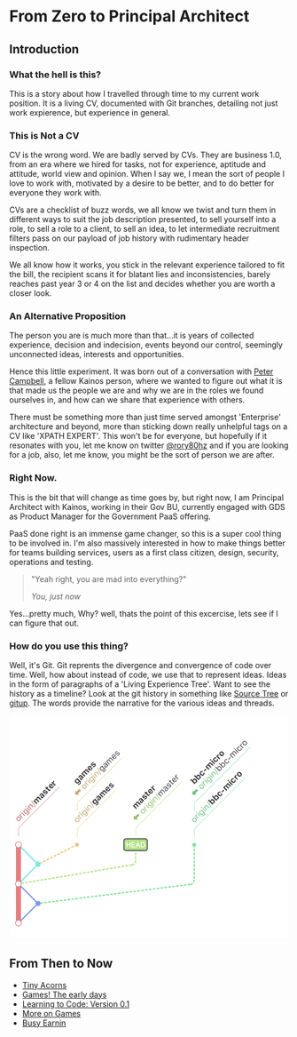# From Zero to Principal Architect
## Introduction
### What the hell is this?
This is a story about how I travelled through time to my current work position. It is a living CV, documented with Git branches, detailing not just work expierence, but experience in general. 

### This is Not a CV
CV is the wrong word. We are badly served by CVs. They are business 1.0, from an era where we hired for tasks, not for experience, aptitude and attitude, world view and opinion. When I say we, I mean the sort of people I love to work with, motivated by a desire to be better, and to do better for everyone they work with.

CVs are a checklist of buzz words, we all know we twist and turn them in different ways to suit the job description presented, to sell yourself into a role, to sell a role to a client, to sell an idea, to let intermediate recruitment filters pass on our payload of job history with rudimentary header inspection.

We all know how it works, you stick in the relevant experience tailored to fit the bill, the recipient scans it for blatant lies and inconsistencies, barely reaches past year 3 or 4 on the list and decides whether you are worth a closer look.

### An Alternative Proposition
The person you are is much more than that...it is years of collected experience, decision and indecision, events beyond our control, seemingly unconnected ideas, interests and opportunities. 

Hence this little experiment. It was born out of a conversation with [Peter Campbell](https://medium.com/@petecam), a fellow Kainos person, where we wanted to figure out what it is that made us the people we are and why we are in the roles we found ourselves in, and how can we share that experience with others.

There must be something more than just time served amongst 'Enterprise' architecture and beyond, more than sticking down really unhelpful tags on a CV like 'XPATH EXPERT'. This won't be for everyone, but hopefully if it resonates with you, let me know on twitter [@rory80hz](https://twitter.com/rory80hz) and if you are looking for a job, also, let me know, you might be the sort of person we are after.

### Right Now.
This is the bit that will change as time goes by, but right now, I am Principal Architect with Kainos, working in their Gov BU, currently engaged with GDS as Product Manager for the Government PaaS offering.

PaaS done right is an immense game changer, so this is a super cool thing to be involved in. I'm also massively interested in how to make things better for teams building services, users as a first class citizen, design, security, operations and testing. 

> "Yeah right, you are mad into everything?" 
>
> _You, just now_

Yes...pretty much, Why? well, thats the point of this excercise, lets see if I can figure that out.

### How do you use this thing?
Well, it's Git. Git reprents the divergence and convergence of code over time. Well, how about instead of code, we use that to represent ideas. Ideas in the form of paragraphs of a 'Living Experience Tree'. Want to see the history as a timeline? Look at the git history in something like [Source Tree](https://www.sourcetreeapp.com/) or [gitup](http://gitup.co/). The words provide the narrative for the various ideas and threads.

![Example of the history](images/example.png)

## From Then to Now

* [Tiny Acorns](tiny-acorns.md)
* [Games! The early days](games-early-days.md)
* [Learning to Code: Version 0.1](learning-to-code.md)
* [More on Games](more-on-games.md)
* [Busy Earnin](busy-earnin.md)